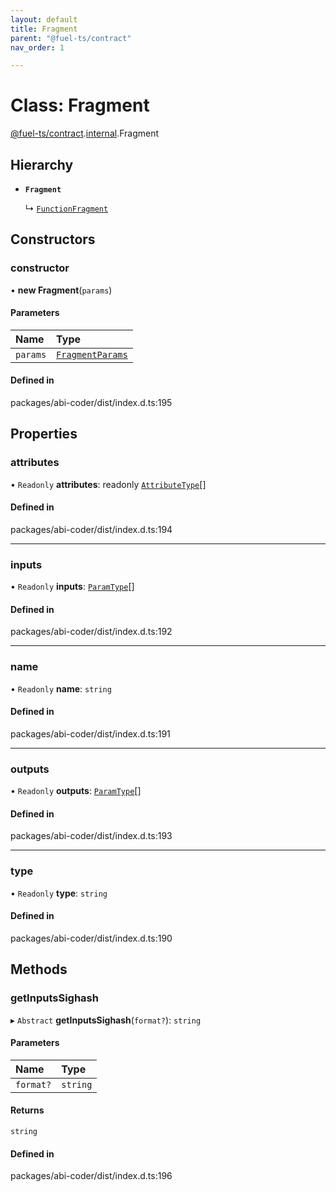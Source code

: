 ```yaml
---
layout: default
title: Fragment
parent: "@fuel-ts/contract"
nav_order: 1

---
```


# Class: Fragment

[@fuel-ts/contract](../index.md).[internal](../namespaces/internal.md).Fragment

## Hierarchy

- **`Fragment`**

  ↳ [`FunctionFragment`](internal-FunctionFragment.md)

## Constructors

### constructor

• **new Fragment**(`params`)

#### Parameters

| Name | Type |
| :------ | :------ |
| `params` | [`FragmentParams`](../interfaces/internal-FragmentParams.md) |

#### Defined in

packages/abi-coder/dist/index.d.ts:195

## Properties

### attributes

• `Readonly` **attributes**: readonly [`AttributeType`](../interfaces/internal-AttributeType.md)[]

#### Defined in

packages/abi-coder/dist/index.d.ts:194

___

### inputs

• `Readonly` **inputs**: [`ParamType`](internal-ParamType.md)[]

#### Defined in

packages/abi-coder/dist/index.d.ts:192

___

### name

• `Readonly` **name**: `string`

#### Defined in

packages/abi-coder/dist/index.d.ts:191

___

### outputs

• `Readonly` **outputs**: [`ParamType`](internal-ParamType.md)[]

#### Defined in

packages/abi-coder/dist/index.d.ts:193

___

### type

• `Readonly` **type**: `string`

#### Defined in

packages/abi-coder/dist/index.d.ts:190

## Methods

### getInputsSighash

▸ `Abstract` **getInputsSighash**(`format?`): `string`

#### Parameters

| Name | Type |
| :------ | :------ |
| `format?` | `string` |

#### Returns

`string`

#### Defined in

packages/abi-coder/dist/index.d.ts:196
